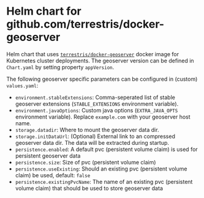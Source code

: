 # Helm chart for github.com/terrestris/docker-geoserver

Helm chart that uses [`terrestris/docker-geoserver`](https://github.com/terrestris/docker-geoserver/) docker image for Kubernetes cluster deployments. The geoserver version can be defined in `Chart.yaml` by setting property `appVersion`.

The following geoserver specific parameters can be configured in (custom) `values.yaml`:
* `environment.stableExtensions`: Comma-seperated list of stable geoserver extensions (`STABLE_EXTENSIONS` environment variable).
* `environment.javaOptions`: Custom java options (`EXTRA_JAVA_OPTS` environment variable). Replace `example.com` with your geoserver host name.
* `storage.datadir`: Where to mount the geoserver data dir.
* `storage.initDataUrl`: (Optional) External link to an compressed geoserver data dir. The data will be extracted during startup.
* `persistence.enabled`: A default pvc (persistent volume claim) is used for persistent geoserver data
* `persistence.size`: Size of pvc (persistent volume claim)
* `persistence.useExisting`: Should an existing pvc (persistent volume claim) be used, default: `false`
* `persistence.existingPvcName`: The name of an existing pvc (persistent volume claim) that should be used to store geoserver data
